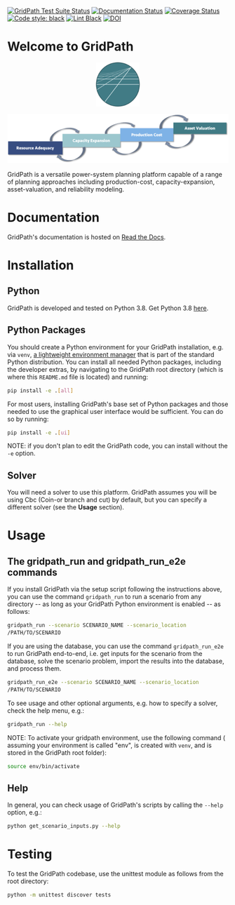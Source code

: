 [![GridPath Test Suite Status](https://github.com/blue-marble/gridpath/actions/workflows/test_gridpath.yml/badge.svg?branch=main)](https://github.com/blue-marble/gridpath/actions/workflows/test_gridpath.yml)
[![Documentation Status](https://readthedocs.org/projects/gridpath/badge/?version=latest)](https://gridpath.readthedocs.io/en/latest/?badge=latest)
[![Coverage Status](https://coveralls.io/repos/github/blue-marble/gridpath/badge.svg?branch=main)](https://coveralls.io/github/blue-marble/gridpath?branch=main)
[![Code style: black](https://img.shields.io/badge/code%20style-black-000000.svg)](https://github.com/psf/black)
[![Lint Black](https://github.com/blue-marble/gridpath/actions/workflows/black.yml/badge.svg?branch=main)](https://github.com/blue-marble/gridpath/actions/workflows/black.yml)
[![DOI](https://zenodo.org/badge/65574330.svg)](https://zenodo.org/badge/latestdoi/65574330)

# Welcome to GridPath

<p style="text-align:center;">
    <img src="doc/graphics/gridpath_logo.png" alt="drawing" width="20%"/>
</p>

![Approaches](doc/graphics/approaches.png)


GridPath is a versatile power-system planning platform capable of a range of
planning approaches including production-cost, capacity-expansion, 
asset-valuation, and reliability modeling.

# Documentation
GridPath's documentation is hosted on [Read the Docs](https://gridpath.readthedocs.io/en/latest/).

# Installation

## Python
GridPath is developed and tested on Python 3.8. Get Python 3.8
[here](https://www.python.org/downloads/ "Python download").

## Python Packages
You should create a Python environment for your GridPath installation, e.g. via 
`venv`, [a lightweight environment manager](https://docs.python.org/3/library/venv.html, "venv") 
that is part of the standard Python distribution. You can install all needed Python 
packages, including the developer extras, by navigating to the GridPath root 
directory (which is where this `README.md` file is located) and running:
```bash
pip install -e .[all]
```

For most users, installing GridPath's base set of Python packages and those needed 
to use the graphical user interface would be sufficient. You can do so by running:
```bash
pip install -e .[ui]
```

NOTE: if you don't plan to edit the GridPath code, you can install without the 
`-e` option.

## Solver
You will need a solver to use this platform. GridPath assumes you will be 
using Cbc (Coin-or branch and cut) by default, but you can specify a 
different solver (see the **Usage** section).

# Usage

## The gridpath_run and gridpath_run_e2e commands
If you install GridPath via the setup script following the instructions above, 
you can use the command `gridpath_run` to run a scenario from any directory 
-- as long as your GridPath Python environment is enabled -- as follows:
```bash
gridpath_run --scenario SCENARIO_NAME --scenario_location 
/PATH/TO/SCENARIO 
```

If you are using the database, you can use the command `gridpath_run_e2e` to 
run GridPath end-to-end, i.e. get inputs for the scenario from the database, 
solve the scenario problem, import the results into the database, and 
process them.

```bash
gridpath_run_e2e --scenario SCENARIO_NAME --scenario_location 
/PATH/TO/SCENARIO 
```

To see usage and other optional arguments, e.g. how to specify a 
solver, check the help menu, e.g.:
```bash
gridpath_run --help
```

NOTE: To activate your gridpath environment, use the following command (
assuming your environment is called "env", is created with `venv`, and is stored 
in the GridPath root folder):
```bash
source env/bin/activate
```

## Help
In general, you can check usage of GridPath's scripts by calling the `--help` 
option, e.g.:
```bash
python get_scenario_inputs.py --help
```

# Testing

To test the GridPath codebase, use the unittest module as follows from the 
root directory:
```bash
python -m unittest discover tests
```

